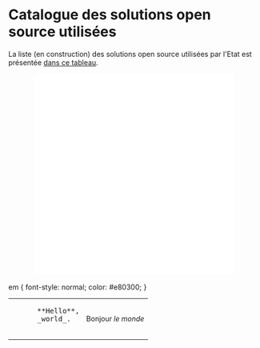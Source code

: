# Catalogue des solutions open source utilisées

La liste (en construction) des solutions open source utilisées par l'Etat
est présentée
[dans ce tableau](./src/catalogue.html).

<div align="center">
    <img src="./src/example.svg" width="400" height="400" alt="css-in-readme">
</div>

em {
    font-style: normal;
    color: #e80300;
}

<table>
  <tr>
    <td>
      <pre>
      **Hello**,
      _world_.
      </pre>
    </td>
   <td>
     Bonjour
    <em>le monde</em>
   </td>
  </tr>
</table>


